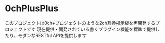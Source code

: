 0chPlusPlus
===========

このプロジェクトは0ch+プロジェクトのような2ch互換掲示板を再開発するプロジェクトです
現在提供・開発されている書くプラグイン機能を標準で提供したり、モダンなRESTful APIを提供します
